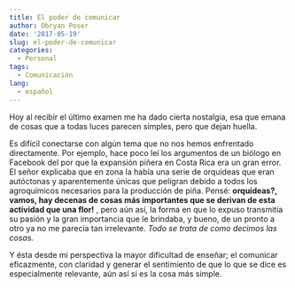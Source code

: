 ```yaml
---
title: El poder de comunicar
author: Obryan Poser
date: '2017-05-19'
slug: el-poder-de-comunicar
categories:
  - Personal
tags:
  - Comunicación
lang:
  - español
---
```


Hoy al recibir el último examen me ha dado cierta nostalgia, esa que emana de cosas que a todas luces parecen simples, pero que dejan huella.

Es difícil conectarse con algún tema que no nos hemos enfrentado directamente. Por ejemplo, hace poco leí los argumentos de un biólogo en Facebook del por que la expansión piñera en Costa Rica era un gran error. El señor explicaba que en zona la había una serie de orquídeas que eran autóctonas y aparentemente únicas que peligran debido a todos los agroquímicos necesarios para la producción de piña. Pensé: **orquídeas?, vamos, hay decenas de cosas más importantes que se derivan de esta actividad que una flor!** , pero aún así, la forma en que lo expuso transmitía su pasión y la gran importancia que le brindaba, y bueno, de un pronto a otro ya no me parecía tan irrelevante. _Todo se trata de como decimos las cosas._

Y ésta desde mi perspectiva la mayor dificultad de enseñar; el comunicar eficazmente, con claridad y generar el sentimiento de que lo que se dice es especialmente relevante, aún así si es la cosa más simple.
